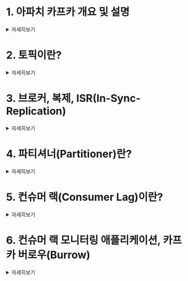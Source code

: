 
# 1. 아파치 카프카 개요 및 설명 
<details><summary> 자세히보기 </summary>

</details>

# 2. 토픽이란?
<details><summary> 자세히보기 </summary>

</details>

# 3. 브로커, 복제, ISR(In-Sync-Replication)
<details><summary> 자세히보기 </summary>

</details>

# 4. 파티셔너(Partitioner)란?
<details><summary> 자세히보기 </summary>

</details>

# 5. 컨슈머 랙(Consumer Lag)이란?
<details><summary> 자세히보기 </summary>

</details>

# 6. 컨슈머 랙 모니터링 애플리케이션, 카프카 버로우(Burrow)
<details><summary> 자세히보기 </summary>

</details>
